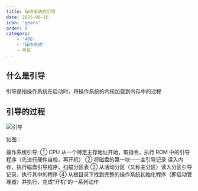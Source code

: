 ```yaml
---
title: 操作系统的引导
date: 2025-08-16
icon: 'gears'
order: 8
category: 
    - '408'
    - '操作系统'
    - 考研  
---
```


## 什么是引导

引导是指操作系统在启动时，将操作系统的内核加载到内存中的过程

## 引导的过程

![引导](//store.s1r0ko.top/svg/m/os/8/1_ver_1.svg)

如图：

操作系统引导:
① CPU 从一个特定主存地址开始，取指令，执行 ROM 中的引导程序（先进行硬件自检，再开机）
② 将磁盘的第一块——主引导记录 读入内存，执行磁盘引导程序，扫描分区表
③ 从活动分区（又称主分区）读入分区引导记录，执行其中的程序
④ 从根目录下找到完整的操作系统初始化程序（即启动管理器）并执行，完成“开机”的一系列动作


